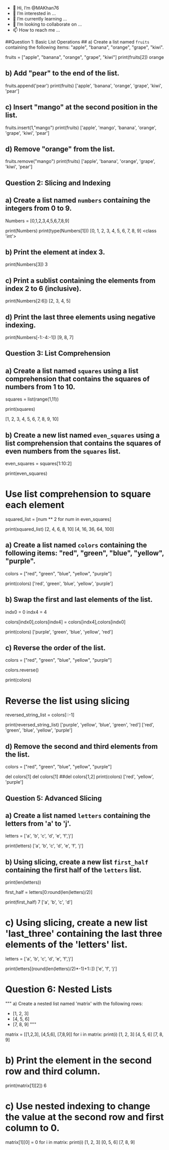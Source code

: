 - 👋 Hi, I’m @MAKhan76
- 👀 I’m interested in ...
- 🌱 I’m currently learning ...
- 💞️ I’m looking to collaborate on ...
- 📫 How to reach me ...

##Question 1: Basic List Operations
    ## a) Create a list named `fruits` containing the following items: "apple", "banana", "orange", "grape", "kiwi".
    
fruits = ["apple", "banana", "orange", "grape", "kiwi"]
print(fruits[2])
orange
## b) Add "pear" to the end of the list.

fruits.append('pear')
print(fruits)
['apple', 'banana', 'orange', 'grape', 'kiwi', 'pear']
## c) Insert "mango" at the second position in the list.

fruits.insert(1,"mango")
print(fruits)
['apple', 'mango', 'banana', 'orange', 'grape', 'kiwi', 'pear']
## d) Remove "orange" from the list.

fruits.remove("mango")
print(fruits)
['apple', 'banana', 'orange', 'grape', 'kiwi', 'pear']
## Question 2: Slicing and Indexing
## a) Create a list named `numbers` containing the integers from 0 to 9.

Numbers = [0,1,2,3,4,5,6,7,8,9]

print(Numbers)
print(type(Numbers[1]))
[0, 1, 2, 3, 4, 5, 6, 7, 8, 9]
<class 'int'>
## b) Print the element at index 3.
print(Numbers[3])
3
## c) Print a sublist containing the elements from index 2 to 6 (inclusive).
print(Numbers[2:6])
[2, 3, 4, 5]
## d) Print the last three elements using negative indexing.

print(Numbers[-1:-4:-1])
[9, 8, 7]
## Question 3: List Comprehension
## a) Create a list named `squares` using a list comprehension that contains the squares of numbers from 1 to 10.

squares = list(range(1,11))

print(squares)
               
               
[1, 2, 3, 4, 5, 6, 7, 8, 9, 10]
## b) Create a new list named `even_squares` using a list comprehension that contains the squares of even numbers from the `squares` list.


even_squares = squares[1:10:2]

print(even_squares)

# Use list comprehension to square each element

squared_list = [num ** 2 for num in even_squares]

print(squared_list)
[2, 4, 6, 8, 10]
[4, 16, 36, 64, 100]
## a) Create a list named `colors` containing the following items: "red", "green", "blue", "yellow", "purple".

colors = ["red", "green", "blue", "yellow", "purple"]

print(colors)
['red', 'green', 'blue', 'yellow', 'purple']
## b) Swap the first and last elements of the list.

indx0 = 0
indx4 = 4

colors[indx0],colors[indx4] = colors[indx4],colors[indx0]

print(colors)
['purple', 'green', 'blue', 'yellow', 'red']
## c) Reverse the order of the list.

colors = ["red", "green", "blue", "yellow", "purple"]

colors.reverse()
 
print(colors)


# Reverse the list using slicing
reversed_string_list = colors[::-1]

print(reversed_string_list)
['purple', 'yellow', 'blue', 'green', 'red']
['red', 'green', 'blue', 'yellow', 'purple']
## d) Remove the second and third elements from the list.

colors = ["red", "green", "blue", "yellow", "purple"]

del colors[1]
del colors[1]
##del colors[1,2]
print(colors)
['red', 'yellow', 'purple']
## Question 5: Advanced Slicing

## a) Create a list named `letters` containing the letters from 'a' to 'j'.

letters = ['a', 'b', 'c', 'd', 'e', 'f','j']

print(letters)
['a', 'b', 'c', 'd', 'e', 'f', 'j']
##  b) Using slicing, create a new list `first_half` containing the first half of the `letters` list.

print(len(letters))

first_half = letters[0:round(len(letters)/2)]

print(first_half)
7
['a', 'b', 'c', 'd']
# c) Using slicing, create a new list 'last_three' containing the last three elements of the 'letters' list.
letters = ['a', 'b', 'c', 'd', 'e', 'f','j']

print(letters[(round(len(letters)/2)*-1)+1::])
['e', 'f', 'j']
# Question 6: Nested Lists

"""
a) Create a nested list named 'matrix' with the following rows:
   - [1, 2, 3]
   - [4, 5, 6]
   - [7, 8, 9]
"""

matrix = [[1,2,3], [4,5,6], [7,8,9]]
for i in matrix:
    print(i)
[1, 2, 3]
[4, 5, 6]
[7, 8, 9]
# b) Print the element in the second row and third column.

print(matrix[1][2])
6
# c) Use nested indexing to change the value at the second row and first column to 0.

matrix[1][0] = 0
for i in matrix:
    print(i)
[1, 2, 3]
[0, 5, 6]
[7, 8, 9]
 
